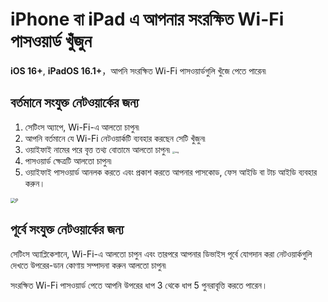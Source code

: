 # iPhone বা iPad এ আপনার সংরক্ষিত Wi-Fi পাসওয়ার্ড খুঁজুন

**iOS 16+**, **iPadOS 16.1+**，আপনি সংরক্ষিত Wi-Fi পাসওয়ার্ডগুলি খুঁজে পেতে পারেন৷

## বর্তমানে সংযুক্ত নেটওয়ার্কের জন্য

1. সেটিংস অ্যাপে, Wi-Fi-এ আলতো চাপুন৷
2. আপনি বর্তমানে যে Wi-Fi নেটওয়ার্কটি ব্যবহার করছেন সেটি খুঁজুন৷
3. ওয়াইফাই নামের পরে বৃত্ত তথ্য বোতামে আলতো চাপুন৷ <img src="https://support.apple.com/library/content/dam/edam/applecare/images/en_US/iOS/ios-16-info-circle-blue-hollow.png" alt="img" style="zoom:25%;" />
4. পাসওয়ার্ড ক্ষেত্রটি আলতো চাপুন৷
5. ওয়াইফাই পাসওয়ার্ড আনলক করতে এবং প্রকাশ করতে আপনার পাসকোড, ফেস আইডি বা টাচ আইডি ব্যবহার করুন।

<img src="https://support.apple.com/library/content/dam/edam/applecare/images/en_US/iOS/ios-16-iphone-14-pro-wifi-name-more-info-password-on-tap.png" alt="P" style="zoom:50%;" />



## পূর্বে সংযুক্ত নেটওয়ার্কের জন্য

সেটিংস অ্যাপ্লিকেশানে, Wi-Fi-এ আলতো চাপুন এবং তারপরে আপনার ডিভাইস পূর্বে যোগদান করা নেটওয়ার্কগুলি দেখতে উপরের-ডান কোণায় সম্পাদনা করুন আলতো চাপুন৷

সংরক্ষিত Wi-Fi পাসওয়ার্ড পেতে আপনি উপরের ধাপ 3 থেকে ধাপ 5 পুনরাবৃত্তি করতে পারেন।







